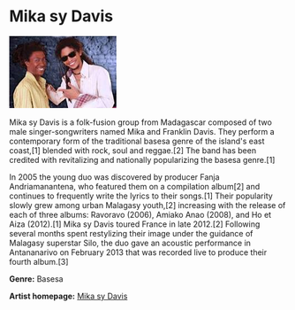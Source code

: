 # Mika sy Davis

![Image of mika-sy-davis](mika-sy-davis.JPG)

Mika sy Davis is a folk-fusion group from Madagascar composed of two male singer-songwriters named Mika and Franklin Davis. They perform a contemporary form of the traditional basesa genre of the island's east coast,[1] blended with rock, soul and reggae.[2] The band has been credited with revitalizing and nationally popularizing the basesa genre.[1]

In 2005 the young duo was discovered by producer Fanja Andriamanantena, who featured them on a compilation album[2] and continues to frequently write the lyrics to their songs.[1] Their popularity slowly grew among urban Malagasy youth,[2] increasing with the release of each of three albums: Ravoravo (2006), Amiako Anao (2008), and Ho et Aiza (2012).[1] Mika sy Davis toured France in late 2012.[2] Following several months spent restylizing their image under the guidance of Malagasy superstar Silo, the duo gave an acoustic performance in Antananarivo on February 2013 that was recorded live to produce their fourth album.[3]



**Genre:** Basesa

**Artist homepage:** [Mika sy Davis](https://web.facebook.com/events/clt-tsiadana/mika-sy-davis/1088941994466133/)
